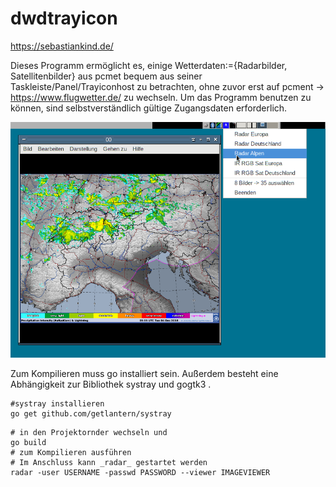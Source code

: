 # dwdtrayicon

https://sebastiankind.de/

Dieses Programm ermöglicht es, einige Wetterdaten:={Radarbilder, Satellitenbilder} aus pcmet bequem aus seiner Taskleiste/Panel/Trayiconhost zu betrachten, ohne zuvor erst auf pcment -> https://www.flugwetter.de/ zu wechseln. Um das Programm benutzen zu können, sind selbstverständlich gültige Zugangsdaten erforderlich.

![example.webp](https://raw.githubusercontent.com/zeppel13/dwdtrayicon/master/example.png)

Zum Kompilieren muss go installiert sein. Außerdem besteht eine
Abhängigkeit zur Bibliothek systray und gogtk3 .

```
#systray installieren
go get github.com/getlantern/systray

```


```
# in den Projektornder wechseln und
go build
# zum Kompilieren ausführen
# Im Anschluss kann _radar_ gestartet werden
radar -user USERNAME -passwd PASSWORD --viewer IMAGEVIEWER
```

